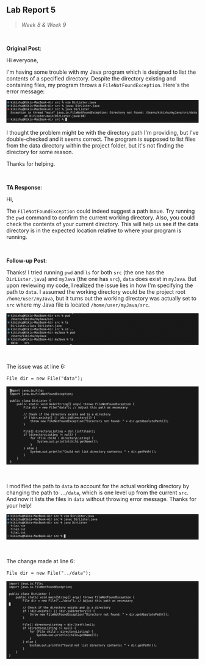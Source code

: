 ## Lab Report 5
> *Week 8 & Week 9*

<br />

**Original Post**: 

Hi everyone,

I'm having some trouble with my Java program which is designed to list the contents of a specified directory. Despite the directory existing and containing files, my program throws a `FileNotFoundException`. Here's the error message:

![Image](post1.png)

I thought the problem might be with the directory path I'm providing, but I've double-checked and it seems correct. The program is supposed to list files from the data directory within the project folder, but it's not finding the directory for some reason.

Thanks for helping.

<br />

**TA Response**: 

Hi,

The `FileNotFoundException` could indeed suggest a path issue. Try running the `pwd` command to confirm the current working directory. Also, you could check the contents of your current directory. This will help us see if the data directory is in the expected location relative to where your program is running.

<br />

**Follow-up Post**: 

Thanks! I tried running `pwd` and `ls` for both `src` (the one has the `DirLister.java`) and `myJava` (the one has `src`), `data` does exist in `myJava`. But upon reviewing my code, I realized the issue lies in how I'm specifying the path to `data`. I assumed the working directory would be the project root `/home/user/myJava`, but it turns out the working directory was actually set to `src` where my Java file is located `/home/user/myJava/src`.

![Image](post2.png)

<br />

The issue was at line 6:
```
File dir = new File("data");
```
![Image](post3.png)

<br />

I modified the path to `data` to account for the actual working directory by changing the path to `../data`, which is one level up from the current `src`. And now it lists the files in `data` without throwing error message. Thanks for your help!

![Image](post5.png)

<br />


The change made at line 6:
```
File dir = new File("../data");
```
![Image](post4.png)
